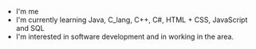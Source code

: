 - I'm me
- I'm currently learning Java, C_lang, C++, C#, HTML + CSS, JavaScript and SQL
- I'm interested in software development and in working in the area.
